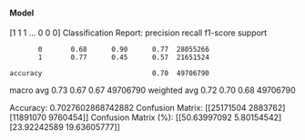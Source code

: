 #### Model
[1 1 1 ... 0 0 0]
Classification Report:
              precision    recall  f1-score   support

           0       0.68      0.90      0.77  28055266
           1       0.77      0.45      0.57  21651524

    accuracy                           0.70  49706790
   macro avg       0.73      0.67      0.67  49706790
weighted avg       0.72      0.70      0.68  49706790

Accuracy: 0.7027602868742882
Confusion Matrix:
[[25171504  2883762]
 [11891070  9760454]]
Confusion Matrix (%):
[[50.63997092  5.80154542]
 [23.92242589 19.63605777]]
